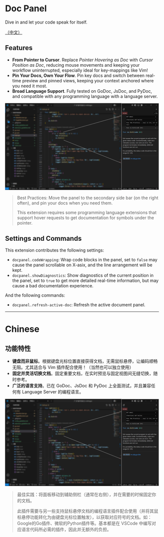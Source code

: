 # Doc Panel

Dive in and let your code speak for itself.

[（中文）](#Chinese)

## Features

- **From Pointer to Cursor**. Replace *Pointer Hovering as Doc* with *Cursor Position as Doc*, reducing mouse movements and keeping your workflow uninterrupted, especially ideal for key-mappings like Vim!
- **Pin Your Docs, Own Your Flow**. Pin key docs and switch between real-time preview and pinned views, keeping your context anchored where you need it most.
- **Broad Language Support**. Fully tested on GoDoc, JsDoc, and PyDoc, and compatible with any programming language with a language server.

![example](./example.jpg)

> Best Practices: Move the panel to the secondary side bar (on the right often), and pin your docs when you need them.
>
> This extension requires some programming language extensions that support hover requests to get documentation for symbols under the pointer.

## Settings and Commands

This extension contributes the following settings:

* `docpanel.codeWrapping`: Wrap code blocks in the panel, set to `false` may cause the panel scrollable on X-asix, and the line arrangement will be kept.
* `docpanel.showDiagnostics`: Show diagnostics of the current position in the panel, set to `true` to get more detailed real-time information, but may cause a bad documentation experience.

And the following commands:

* `docpanel.refresh-active-doc`: Refresh the active document panel.

---

# Chinese

## 功能特性
- **键盘而非鼠标**。根据键盘光标位置直接获得文档，无需鼠标悬停，让编码顺畅无阻。尤其适合与 Vim 插件配合使用！（当然也可以独立使用）
- **固定并灵活切换文档**。固定重要文档，在实时预览与固定视图间无缝切换，随时参考。
- **广泛的语言支持**。已在 GoDoc、JsDoc 和 PyDoc 上全面测试，并且兼容任何有 Language Server 的编程语言。

![example](./example.jpg)

> 最佳实践：将面板移动到辅助侧栏（通常在右侧），并在需要的时候固定你的文档。
>
> 此插件需要与另一些支持鼠标悬停文档的编程语言插件配合使用（并将其鼠标悬停功能转化为由键盘光标位置触发），以获取对应符号的文档。如：Google的Go插件、微软的Python插件等。基本都是在 VSCode 中编写对应语言代码所必需的插件，因此并无额外的负担。